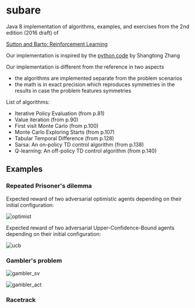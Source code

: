 # subare

Java 8 implementation of algorithms, examples, and exercises from the 2nd edition (2016 draft) of

[Sutton and Barto: Reinforcement Learning](http://incompleteideas.net/sutton/book/the-book-2nd.html)

Our implementation is inspired by the 
[python code](https://github.com/ShangtongZhang/reinforcement-learning-an-introduction)
by Shangtong Zhang

Our implementation is different from the reference in two aspects

* the algorithms are implemented separate from the problem scenarios
* the math is in exact precision which reproduces symmetries in the results in case the problem features symmetries

List of algorithms:

* Iterative Policy Evaluation (from p.81)
* Value iteration (from p.90)
* First visit Monte Carlo (from p.100)
* Monte Carlo Exploring Starts (from p.107)
* Tabular Temporal Difference (from p.128)
* Sarsa: An on-policy TD control algorithm (from p.138)
* Q-learning: An off-policy TD control algorithm (from p.140)


## Examples

### Repeated Prisoner's dilemma

Expected reward of two adversarial optimistic agents depending on their initial configuration:

![optimist](https://cloud.githubusercontent.com/assets/4012178/25737770/d2df9dee-3179-11e7-8fb4-0faf438cab33.png)

Expected reward of two adversarial Upper-Confidence-Bound agents depending on their initial configuration:

![ucb](https://cloud.githubusercontent.com/assets/4012178/25737893/69aabeb6-317a-11e7-9b21-73f1298cdc3d.png)


### Gambler's problem

![gambler_sv](https://cloud.githubusercontent.com/assets/4012178/25566784/05d63bf0-2de1-11e7-88e8-a2c485071c38.png)

![gambler_act](https://cloud.githubusercontent.com/assets/4012178/25566785/092e2a2e-2de1-11e7-85d8-89782c9357ab.png)

### Racetrack